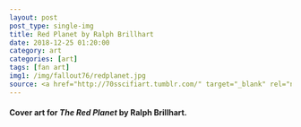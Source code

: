 ```yaml
---
layout: post
post_type: single-img
title: Red Planet by Ralph Brillhart
date: 2018-12-25 01:20:00
category: art
categories: [art]
tags: [fan art]
img1: /img/fallout76/redplanet.jpg
source: <a href="http://70sscifiart.tumblr.com/" target="_blank" rel="nofollow">70s Sci-Fi Art</a>
---
```

#### Cover art for *The Red Planet* by Ralph Brillhart.
